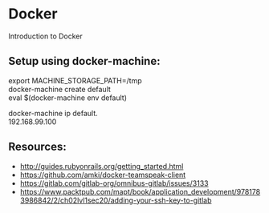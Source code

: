 # Docker

Introduction to Docker

## Setup using docker-machine:
export MACHINE_STORAGE_PATH=/tmp  
docker-machine create default  
eval $(docker-machine env default)  

docker-machine ip default.   
192.168.99.100

## Resources:

- http://guides.rubyonrails.org/getting_started.html
- https://github.com/amki/docker-teamspeak-client
- https://gitlab.com/gitlab-org/omnibus-gitlab/issues/3133
- https://www.packtpub.com/mapt/book/application_development/9781783986842/2/ch02lvl1sec20/adding-your-ssh-key-to-gitlab
